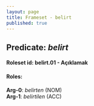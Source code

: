```yaml
---
layout: page
title: Frameset - belirt
published: true
---
```

<h2>Predicate: <i>belirt</i></h2>
<h4>Roleset id: belirt.01 - Açıklamak<br>
<h4>Roles:</h4>
<b>Arg-0</b>: <i>belirten</i>  (NOM) <br>
<b>Arg-1</b>: <i>belirtilen</i>  (ACC) <br>
